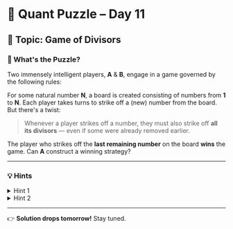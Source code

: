 # 🧠 Quant Puzzle – Day 11

## 📌 Topic: Game of Divisors

### 🤔 What's the Puzzle?

Two immensely intelligent players, **A** & **B**, engage in a game governed by the following rules:

For some natural number **N**, a board is created consisting of numbers from **1** to **N**. Each player takes turns to strike off a (new) number from the board. But there's a twist:

> Whenever a player strikes off a number, they must also strike off **all its divisors** — even if some were already removed earlier.

The player who strikes off the **last remaining number** on the board **wins** the game. Can **A** construct a winning strategy?

---

### 💡 Hints

<details>
<summary>Hint 1</summary>
Try analyzing the game for small values of N (like N = 1, 2, 3, ...). Can you spot a pattern in winning and losing positions?
</details>

<details>
<summary>Hint 2</summary>
Try reasoning by Contradiction
</details>

---

👉 **Solution drops tomorrow!**
Stay tuned.
